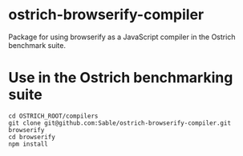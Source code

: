 # ostrich-browserify-compiler
Package for using browserify as a JavaScript compiler in the Ostrich benchmark suite.

# Use in the Ostrich benchmarking suite

    cd OSTRICH_ROOT/compilers
    git clone git@github.com:Sable/ostrich-browserify-compiler.git browserify
    cd browserify
    npm install
